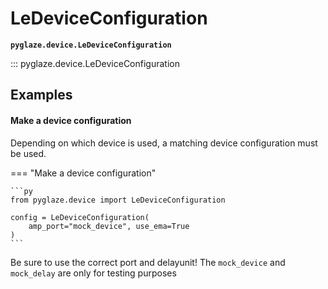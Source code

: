 # LeDeviceConfiguration

**`pyglaze.device.LeDeviceConfiguration`**

::: pyglaze.device.LeDeviceConfiguration

## Examples


#### Make a device configuration
Depending on which device is used, a matching device configuration must be used.

=== "Make a device configuration"

    ```py
    from pyglaze.device import LeDeviceConfiguration

    config = LeDeviceConfiguration(
        amp_port="mock_device", use_ema=True
    )
    ```

Be sure to use the correct port and delayunit! The `mock_device` and `mock_delay` are only for testing purposes